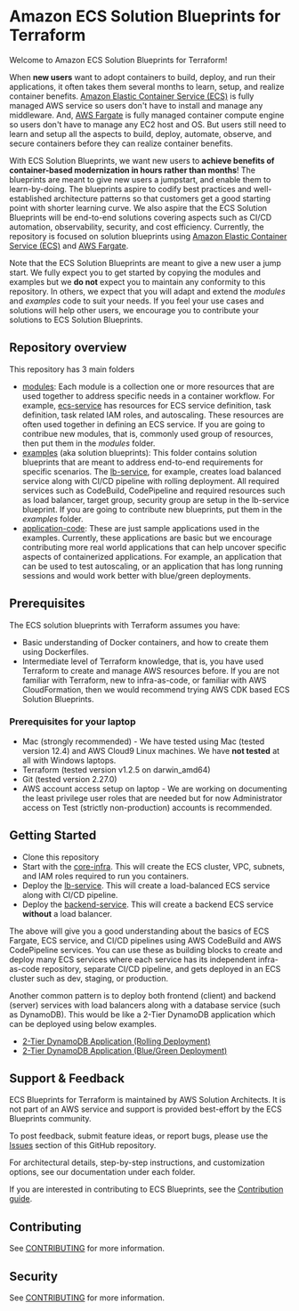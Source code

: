 # Amazon ECS Solution Blueprints for Terraform

Welcome to Amazon ECS Solution Blueprints for Terraform!

When **new users** want to adopt containers to build, deploy, and run their applications, it often takes them several months to  learn, setup, and realize container benefits. [Amazon Elastic Container Service (ECS)](https://aws.amazon.com/ecs/) is fully managed AWS service so users don't have to install and manage any middleware. And, [AWS Fargate](https://aws.amazon.com/fargate/) is fully managed container compute engine so users don't have to manage any EC2 host and OS. But users still need to learn and setup all the aspects to build, deploy, automate, observe, and secure containers before they can realize container benefits.

With ECS Solution Blueprints, we want new users to **achieve benefits of container-based modernization in hours rather than months**! The blueprints are meant to give new users a jumpstart, and enable them to learn-by-doing. The blueprints aspire to codify best practices and well-established architecture patterns so that customers get a good starting point with shorter learning curve. We also aspire that the ECS Solution Blueprints will be end-to-end solutions covering aspects such as CI/CD automation, observability, security, and cost efficiency. Currently, the repository is focused on solution blueprints using [Amazon Elastic Container Service (ECS)](https://aws.amazon.com/ecs/) and [AWS Fargate](https://aws.amazon.com/fargate/).

Note that the ECS Solution Blueprints are meant to give a new user a jump start. We fully expect you to get started by copying the modules and examples but we **do not** expect you to maintain any conformity to this repository. In others, we expect that you will adapt and extend the *modules* and *examples* code to suit your needs. If you feel your use cases and solutions will help other users, we encourage you to contribute your solutions to ECS Solution Blueprints.

## Repository overview
This repository has 3 main folders
* [modules](./modules): Each module is a collection one or more resources that are used together to address specific needs in a container workflow. For example, [ecs-service](./modules/ecs-service) has resources for ECS service definition, task definition, task related IAM roles, and autoscaling. These resources are often used together in defining an ECS service. If you are going to contribue new modules, that is, commonly used group of resources, then put them in the *modules* folder.
* [examples](./examples) (aka solution blueprints): This folder contains solution blueprints that are meant to address end-to-end requirements for specific scenarios. The [lb-service](./examples/lb-service), for example, creates load balanced service along with CI/CD pipeline with rolling deployment. All required services such as CodeBuild, CodePipeline and required resources such as load balancer, target group, security group are setup in the lb-service blueprint. If you are going to contribute new blueprints, put them in the *examples* folder.
* [application-code](./application-code): These are just sample applications used in the examples. Currently, these applications are basic but we encourage contributing more real world applications that can help uncover specific aspects of containerized applications. For example, an application that can be used to test autoscaling, or an application that has long running sessions and would work better with blue/green deployments.

## Prerequisites
The ECS solution blueprints with Terraform assumes you have:
* Basic understanding of Docker containers, and how to create them using Dockerfiles.
* Intermediate level of Terraform knowledge, that is, you have used Terraform to create and manage AWS resources before. If you are not familiar with Terraform, new to infra-as-code, or familiar with AWS CloudFormation, then we would recommend trying AWS CDK based ECS Solution Blueprints.

### Prerequisites for your laptop
* Mac (strongly recommended) - We have tested using Mac (tested version 12.4) and AWS Cloud9 Linux machines. We have **not tested** at all with Windows laptops.
* Terraform (tested version v1.2.5 on darwin_amd64)
* Git (tested version 2.27.0)
* AWS account access setup on laptop - We are working on documenting the least privilege user roles that are needed but for now Administrator access on Test (strictly non-production) accounts is recommended.

## Getting Started

* Clone this repository
* Start with the [core-infra](./examples/core-infra/README.md). This will create the ECS cluster, VPC, subnets, and IAM roles required to run you containers.
* Deploy the [lb-service](./example/lb-service/README.md). This will create a load-balanced ECS service along with CI/CD pipeline.
* Deploy the [backend-service](./example/backend-service/README.md). This will create a backend ECS service **without** a load balancer.

The above will give you a good understanding about the basics of ECS Fargate, ECS service, and CI/CD pipelines using AWS CodeBuild and AWS CodePipeline services. You can use these as building blocks to create and deploy many ECS services where each service has its independent infra-as-code repository, separate CI/CD pipeline, and gets deployed in an ECS cluster such as dev, staging, or production.

Another common pattern is to deploy both frontend (client) and backend (server) services with load balancers along with a database service (such as DynamoDB). This would be like a 2-Tier DynamoDB application which can be deployed using below examples.
* [2-Tier DynamoDB Application (Rolling Deployment)](./examples/rolling-deployment/README.md)
* [2-Tier DynamoDB Application (Blue/Green Deployment)](./examples/blue-green-deployment/README.md)


## Support & Feedback

ECS Blueprints for Terraform is maintained by AWS Solution Architects. It is not part of an AWS service and support is provided best-effort by the ECS Blueprints community.

To post feedback, submit feature ideas, or report bugs, please use the [Issues](https://github.com/aws-ia/terraform-aws-ecs-blueprints/issues) section of this GitHub repository.

For architectural details, step-by-step instructions, and customization options, see our documentation under each folder.

If you are interested in contributing to ECS Blueprints, see the [Contribution guide](CONTRIBUTING.md).


## Contributing

See [CONTRIBUTING](CONTRIBUTING.md) for more information.


## Security

See [CONTRIBUTING](CONTRIBUTING.md#security-issue-notifications) for more information.

